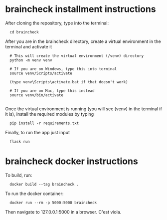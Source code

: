 # braincheck  installment instructions 

After cloning the repository, type into the terminal:
```
  cd braincheck 
```

After you are in the braincheck directory, create a virtual environment in the terminal and activate it
```
  # This will create the virtual environment (/venv) directory
  python -m venv venv
  
  # If you are on Windows, type this into terminal
  source venv/Scripts/activate
  
  (type venv\Scripts\activate.bat if that doesn't work)
  
  # If you are on Mac, type this instead
  source venv/bin/activate
  
```
Once the virtual environment is running (you will see (venv) in the terminal if it is), install the required modules by typing
```
  pip install -r requirements.txt
```

Finally, to run the app just input
```
  flask run
```
  
  
# braincheck docker instructions

To build, run:

```
  docker build --tag braincheck .
```

To run the docker container:

```
  docker run --rm -p 5000:5000 braincheck
```

Then navigate to 127.0.0.1:5000 in a browser. C'est viola.
